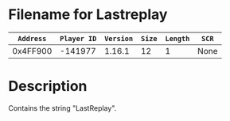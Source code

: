 # Filename for Lastreplay

| `Address` | `Player ID` | `Version` | `Size` | `Length` | `SCR` |
| ---------- | ----------- | --------- | ------ | -------- | ---- |
| 0x4FF900 | -141977 | 1.16.1 | 12 | 1 | None |

# Description

Contains the string "LastReplay".
